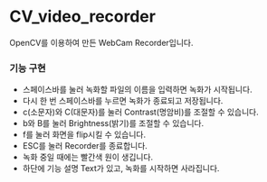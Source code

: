 # CV_video_recorder
OpenCV를 이용하여 만든 WebCam Recorder입니다.

### 기능 구현

- 스페이스바를 눌러 녹화할 파일의 이름을 입력하면 녹화가 시작됩니다.
- 다시 한 번 스페이스바를 누르면 녹화가 종료되고 저장됩니다.
- c(소문자)와 C(대문자)를 눌러 Contrast(명암비)를 조절할 수 있습니다.
- b와 B를 눌러 Brightness(밝기)를 조절할 수 있습니다.
- f를 눌러 화면을 flip시킬 수 있습니다.
- ESC를 눌러 Recorder를 종료합니다.
- 녹화 중일 때에는 빨간색 원이 생깁니다.
- 하단에 기능 설명 Text가 있고, 녹화를 시작하면 사라집니다.
